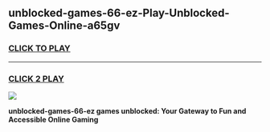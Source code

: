 
## unblocked-games-66-ez-Play-Unblocked-Games-Online-a65gv
<h3>
<a href="https://premium76.site?title=unblocked-games-66-ez&ref=25A">CLICK TO PLAY</a></h3>
<hr>

<h3>
<a href="https://premium76.site?title=unblocked-games-66-ez&ref=25A">CLICK 2 PLAY</a>
  
</h3>

<a href="https://premium76.site?title=unblocked-games-66-ez&ref=25A"><img src="https://clearcache.store/games.png"></a>


**unblocked-games-66-ez games unblocked: Your Gateway to Fun and Accessible Online Gaming**
